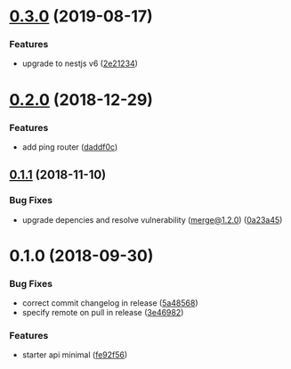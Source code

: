 # [0.3.0](https://github.com/davidpvilaca/api-nest-starter/compare/v0.2.0...v0.3.0) (2019-08-17)


### Features

* upgrade to nestjs v6 ([2e21234](https://github.com/davidpvilaca/api-nest-starter/commit/2e21234))



<a name="0.2.0"></a>
# [0.2.0](https://github.com/davidpvilaca/api-nest-starter/compare/v0.1.1...v0.2.0) (2018-12-29)


### Features

* add ping router ([daddf0c](https://github.com/davidpvilaca/api-nest-starter/commit/daddf0c))



<a name="0.1.1"></a>
## [0.1.1](https://github.com/davidpvilaca/api-nest-starter/compare/v0.1.0...v0.1.1) (2018-11-10)


### Bug Fixes

* upgrade depencies and resolve vulnerability (merge@1.2.0) ([0a23a45](https://github.com/davidpvilaca/api-nest-starter/commit/0a23a45))



<a name="0.1.0"></a>
# 0.1.0 (2018-09-30)


### Bug Fixes

* correct commit changelog in release ([5a48568](https://github.com/davidpvilaca/api-nest-starter/commit/5a48568))
* specify remote on pull in release ([3e46982](https://github.com/davidpvilaca/api-nest-starter/commit/3e46982))


### Features

* starter api minimal ([fe92f56](https://github.com/davidpvilaca/api-nest-starter/commit/fe92f56))



